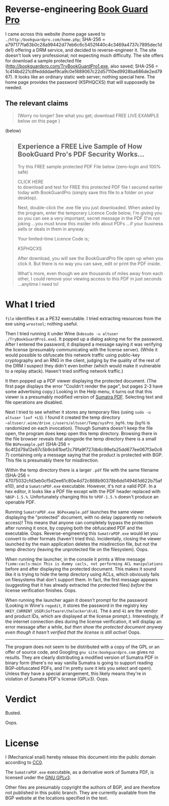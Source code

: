 # Reverse-engineering [Book Guard Pro](http://bookguardpro.com/home.php)

I came across this website (home page saved to `./http:/bookguardpro.com/home.php`; SHA-256 = a797177fa63b0c28a99442d77eb6c6c5452f440c4c3469a4737c7895dec1dde1) offering a DRM service, and decided to reverse-engineer it. The site doesn't look very professional; not expecting much difficulty. The site offers for download a sample protected file (http://bookguardpro.com/TryBookGuardPro1.exe, also saved; SHA-256 = 1c414bd221c8feddddaef9ca9c0e1889067c22d57110ed9928ba686de2ed7967). It looks like an ordinary static web server; nothing special here. The home page provides the password (K5PHQCXS) that will supposedly be needed.

## The relevant claims

> (Worry no longer!  See what you get; download FREE LIVE EXAMPLE below on this page )

(below)

> ## Experience a FREE Live Sample of How BookGuard Pro's PDF Security Works...
>
> Try this FREE sample protected PDF File below (zero-login and 100% safe)
>
> CLICK HERE<br/> to download and test for FREE this protected PDF file I secured earlier today with BookGuardPro (simply save this file to a folder on your desktop).
>
> Next, double-click the .exe file you just downloaded. When asked by the program, enter the temporary Licence Code below, I'm giving you so you can see a very important, secret message in the PDF (I'm not joking ...you must know this insider info about PDFs ...if your business sells or deals in them in anyway.
>
> Your limited-time Licence Code is;
>
> K5PHQCXS
>
> After download, you will see the BookGuardPro file open up when you click it. But there is no way you can save, edit or print the PDF inside.
>
> What's more, even though we are thousands of miles away from each other, I could remove your viewing access to this PDF in just seconds ...anytime I need to!

# What I tried

`file` identifies it as a PE32 executable. I tried extracting resources from the exe using `wrestool`; nothing useful.

Then I tried running it under Wine (`kdesudo -u altuser ./TryBookGuardPro1.exe`). It popped up a dialog asking me for the password. After I entered the password, it displayed a message saying it was verifying the license (presumably communicating with the license server). (While it would possible to obfuscate this network traffic using public-key cryptography and an RNG in the client, judging by the quality of the rest of the DRM I suspect they didn't even bother (which would make it vulnerable to a replay attack). Haven't tried sniffing network traffic.)

It then popped up a PDF viewer displaying the protected document. (The first page displays the error "Couldn't render the page", but pages 2-3 have some advertising copy.) Looking in the Help menu, it turns out that this viewer is a presumably modified version of [Sumatra PDF](http://code.google.com/p/sumatrapdf/). Selecting text and file operations are disabled.

Next I tried to see whether it stores any temporary files (using `sudo -u altuser lsof +L5`). I found it created the temp directory `~altuser/.wine/drive_c/users/altuser/Temp/sysPro_bgf6.tmp` (`bgf6` is randomized on each invocation). Though Sumatra doesn't keep the file open, the program does keep open this temp directory. Browsing there in the file browser reveals that alongside the temp directory there is a small file `BGPexample.pdf` (SHA-256 = 6c4f2d79a12e87c5b9cb61bef2c79fa9f727db6c99efa25dd677ee067f3e0c67) containing only a message saying that the product is protected with BGP. This file is presumably there for misdirection.

Within the temp directory there is a larger `.pdf` file with the same filename (SHA-256 = 47075032cfd3eb0cf5d2ee61c80e4d72c868b90378b6dd149461d622b75afe10), and a `SumatraPDF.exe` executable. However, it's not a valid PDF. In a hex editor, it looks like a PDF file except with the PDF header replaced with `%BGP-1.5.%`. Unfortunately changing this to `%PDF-1.5.%` doesn't produce an openable PDF.

Running `SumatraPDF.exe BGPexample.pdf` launches the same viewer displaying the "protected" document, with no delay (apparently no network access)! This means that anyone can completely bypass the protection after running it once, by copying both the obfuscated PDF and the executable. Oops. Reverse-engineering this `SumatraPDF.exe` would let you convert to other formats (haven't tried this). Incidentally, closing the viewer launched by the main application deletes the misdirection file, but not the temp directory (leaving the unprotected file on the filesystem). Oops.

When running the launcher, in the console it prints a Wine message `fixme:cacls:main This is dummy cacls, not performing ACL manipulations` before and after displaying the protected document. This makes it sound like it is trying to hide the temp directory using ACLs, which obviously fails on filesystems that don't support them. In fact, the first message appears (suggesting that it has already extracted the protected files) *before* the license verification finishes. Oops.

When running the launcher again it doesn't prompt for the password (Looking in Wine's `regedit`, it stores the password in the registry key `HKEY_CURRENT_USER\Software\thelocker\6\41`. The `6` and `41` are the vendor and product IDs, which are displayed at the license prompt.). Interestingly, if the internet connection dies during the license verification, it will display an error message after a while, *but then show the protected document anyway even though it hasn't verified that the license is still active*! Oops.

------

The program does not seem to be distributed with a copy of the GPL or an offer of source code, and Googling `gnu site:bookguardpro.com` gives no results. They are clearly distributing a modified version of Sumatra PDF in binary form (there's no way vanilla Sumatra is going to support reading BGP-obfuscated PDFs, and I'm pretty sure it lets you select and open). Unless they have a special arrangement, this likely means they're in violation of Sumatra PDF's license (GPLv3). Oops.

# Verdict
Busted.

Oops.

# License

I (Mechanical snail) hereby release this document into the public domain according to [CC0](http://creativecommons.org/publicdomain/zero/1.0/).

The `SumatraPDF.exe` executable, as a derivative work of Sumatra PDF, is licensed under the [GNU GPLv3](http://www.gnu.org/licenses/gpl-3.0.html).

Other files are presumably copyright the authors of BGP, and are therefore not published in this public branch. They are currently available from the BGP website at the locations specified in the text.